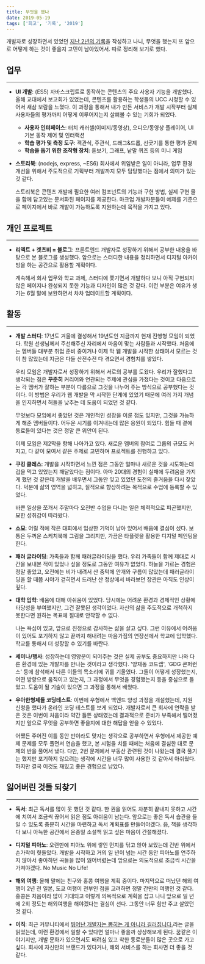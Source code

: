 ```yaml
---
title: 무엇을 했나
date: 2019-05-19
tags: ['회고', '기록', '2019']
---
```


개발자로 성장하면서 있었던 [지난 2년의 기록](http://eunha0ne.github.io/2019/05/16/note)을 작성하고 나니, 무엇을 했는지 또 앞으로 어떻게 하는 것이 좋을지 고민이 남아있어서. 따로 정리해 보기로 했다.

## 업무

---

- **UI 개발**:
  (ES5) 자바스크립트로 동작하는 콘텐츠의 주요 사용자 기능을 개발했다. 올해 교대에서 보고회가 있었는데, 콘텐츠를 활용하는 학생들의 UCC 시청할 수 있어서 새삼 보람을 느꼈다. 이 과정을 통해서 내가 만든 서비스가 개발 시작부터 실제 사용자들의 평가까지 어떻게 이루어지는지 살펴볼 수 있는 기회가 되었다.

  - **사용자 인터페이스**: 터치 캐러셀(이미지/동영상), 오디오/동영상 플레이어, UI 기본 동작 제어 및 인터랙션
  - **학습 평가 및 측정 도구**: 객관식, 주관식, 드래그&드롭, 선긋기를 통한 평가 문제
  - **학습을 돕기 위한 조작형 장치**: 돋보기, 그래프, 낱말 퀴즈 등의 미니 게임

- **스토리북**:
  (nodejs, express, ~ES6) 회사에서 위임받은 일이 아니라, 업무 환경 개선을 위해서 주도적으로 기획부터 개발까지 모두 담당했다는 점에서 의미가 있는 것 같다.

  스토리북은 콘텐츠 개발에 필요한 여러 컴포넌트의 기능과 구현 방법, 실제 구현 물을 함께 담고있는 문서화된 페이지를 제공한다. 마크업 개발자분들이 예제를 기준으로 페이지에서 바로 개발이 가능하도록 지원하는데 목적을 가지고 있다.

## 개인 프로젝트

---

- **리엑트 + 겟츠비 = 블로그**:
  프론트엔드 개발자로 성장하기 위해서 공부한 내용을 바탕으로 본 블로그를 생성했다. 앞으로는 스터디한 내용을 정리하면서 디지털 아카이빙을 하는 공간으로 활용할 계획이다.

  계속해서 회사 업무와 학교 과제, 스터디에 쫓기면서 개발하다 보니 아직 구현되지 않은 페이지나 완성되지 못한 기능과 디자인이 많은 것 같다. 이런 부분은 여유가 생기는 6월 말에 보완하면서 차차 업데이트할 계획이다.

## 활동

---

- **개발 스터디**:
  17년도 겨울에 결성해서 19년도인 지금까지 현재 진행형 모임이 되었다. 학원 선생님께서 주선해주신 자리에서 마음이 맞는 사람들과 시작했다. 처음에는 멤버들 대부분 취업 준비 중이거나 이제 막 웹 개발을 시작한 상태여서 모르는 것이 참 많았는데 지금은 다들 산전수전 다 겪으면서 경험치를 쌓았다.

  우리 모임은 개발자로서 성장하기 위해서 서로의 공부를 도왔다. 우리가 잘했다고 생각되는 점은 **꾸준히** 커리어와 연관되는 주제에 관심을 가졌다는 것이고 다음으로는 각 멤버가 잘하는 부분이 다름으로 그것을 나누어 주는 방식으로 공부했다는 것이다. 이 방법은 우리가 웹 개발을 막 시작한 단계에 있었기 때문에 여러 가지 개념을 인지하면서 허들을 낮추는 데 도움이 되었던 것 같다.

  무엇보다 모임에서 좋았던 것은 개인적인 성장을 이룬 점도 있지만, 그것을 가능하게 해준 멤버들이다. 어두운 시기를 이겨내는데 많은 응원이 되었다. 힘들 때 곁에 동료들이 있다는 것은 정말 큰 위안이 된다.

  이제 모임은 제2막을 향해 나아가고 있다. 새로운 멤버의 참여로 그룹의 규모도 커지고, 다 같이 모여서 같은 주제로 고민하며 프로젝트를 진행하고 있다.

- **쿠킹 클레스**:
  개발을 시작하면서 느낀 점은 그동안 얼마나 새로운 것을 시도하는데 겁을 먹고 있었는지 깨달았다는 점이다. 아마 20대의 경험이 실패에 두려움을 가지게 했던 것 같은데 개발을 배우면서 그동안 잊고 있었던 도전의 즐거움을 다시 찾았다. 덕분에 삶의 영역을 넓히고, 질적으로 향상하려는 목적으로 수업에 등록할 수 있었다.

  바쁜 일상을 쪼개서 주말마다 오전반 수업을 다니는 일은 체력적으로 피곤했지만, 묘한 성취감이 따라왔다.

- **소묘**:
  어릴 적에 작은 대회에서 입상한 기억이 남아 있어서 배움에 결심이 섰다. 보통은 두꺼운 스케치북에 그림을 그리지만, 가끔은 타플렛을 활용한 디지털 페인팅을 한다.

- **패러 글라이딩**:
  가족들과 함께 패러글라이딩을 했다. 우리 가족들이 함께 제대로 시간을 보내본 적이 있었나 싶을 정도로 그동안 여유가 없었다. 하늘을 가르는 경험은 정말 좋았고, 오전에는 비가 내려서 산 중턱에 안개와 구름이 많았는데 패러글라이딩을 할 때쯤 시야가 걷히면서 드러난 산 정상에서 바라보던 장관은 아직도 인상이 깊다.

- **대학 입학**:
  배움에 대해 아쉬움이 있었다. 당시에는 어려운 환경과 경제적인 상황에 타당성을 부여했지만, 그건 잘못된 생각이었다. 자신의 삶을 주도적으로 개척하지 못한다면 원하는 목표에 절대로 안착할 수 없다.

  나는 욕심이 있고, 앞으로 진정으로 감사하는 삶을 살고 싶다. 그런 이유에서 어려움이 있어도 포기하지 않고 끝까지 해내려는 마음가짐의 연장선에서 학교에 입학했다. 학교를 통해서 더 성장할 수 있기를 바란다.

- **세미나/행사**:
  성장하는데 영양분이 되어주는 것은 실제 공부도 중요하지만 나와 다른 환경에 있는 개발자를 만나는 것이라고 생각했다. '양재동 코드랩', 'GDG 콘퍼런스' 등에 참석해서 다른 이들의 목소리에 귀를 기울였다. 그들이 어떻게 성장했는지, 어떤 방향으로 움직이고 있는지, 그 과정에서 무엇을 경험했는지 등을 중심으로 들었고. 도움이 될 기술이 있으면 그 과정을 통해서 배웠다.

- **우아한형제들 코딩테스트**:
  이번에 우형에서 백엔드 양성 과정을 개설했는데, 지원 신청을 했다가 온라인 코딩 테스트를 보게 되었다. 개발자로서 큰 회사에 연락을 받은 것은 이번이 처음이라 약간 들뜬 상태였는데 결과적으로 준비가 부족해서 떨어졌지만 앞으로 무엇을 공부하면 좋을지에 대한 해답을 얻을 수 있었다.

  어쨌든 주어진 이틀 동안 반이라도 맞자는 생각으로 공부하면서 우형에서 제공한 예제 문제를 모두 풀면서 연습을 했고, 본 시험을 치를 때에는 처음에 결심한 대로 문제의 반을 풀어서 냈다. 다만, 2번 문제에서 부동산 관련된 것이 나왔는데 결국 풀기는 했지만 포기하지 않으려는 생각에 시간을 너무 많이 사용한 것 같아서 아쉬웠다. 하지만 결국 이것도 재밌고 좋은 경험으로 남았다.

## 잃어버린 것들 되찾기

---

- **독서**: 최근 독서를 많이 못 했던 것 같다. 한 권을 읽어도 차분히 끝내지 못하고 시간에 치여서 조금씩 끊어서 읽은 점도 아쉬움이 남는다. 앞으로는 좋은 독서 습관을 들일 수 있도록 충분히 시간을 마련하고 독서 계획표를 만들어야겠다. 음, 책을 생각하다 보니 아늑한 공간에서 온종일 소설책 읽고 싶은 마음이 간절해졌다.

- **디지털 피아노**: 오랜만에 피아노 위에 쌓인 먼지를 닦고 앉아 보았는데 건반 위에서 손가락이 헛돌았다. 개발을 시작하고 거의 일 년이 넘는 시간 동안 피아노를 연주하지 않아서 좋아하던 곡들을 많이 잃어버렸는데 앞으로는 의도적으로 조금씩 시간을 가져야겠다. No Music No Life!

- **해외 여행**: 올해 말에는 친구와 홍콩 여행을 계획 중이다. 마지막으로 떠났던 해외 여행이 2년 전 일본, 도쿄 여행이 전부인 점을 고려하면 정말 간만의 여행인 것 같다. 홍콩은 처음이라 많이 기대되고 이렇게 의욕적으로 계획을 잡고 나니 앞으로 일 년에 2회 정도는 해외여행을 해야겠다는 결심이 선다. 그동안 너무 힘만 주고 살았던 것 같다.

- **이직**: 최근 커뮤니티에서 [뛰어난 개발자는 뽑히는 게 아니라 길러집니다.](https://muchtrans.com/translations/great-developers-are-raised.ko.html)라는 글을 읽었는데, 이런 환경에서 일할 수 있다면 얼마나 좋을까 상상해보게 된다. 꿈같은 이야기지만, 개발 문화가 있으면서도 배려심 있고 착한 동료분들이 많은 곳으로 가고 싶다. 회사에 자신만의 브랜드가 있다거나, 해외 서비스를 하는 회사면 더 좋을 것 같다.
